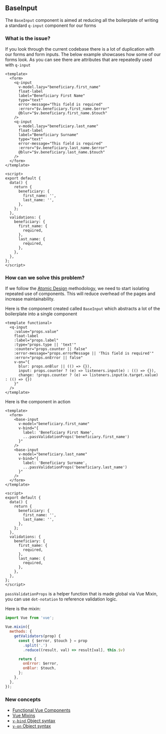 ## BaseInput <Badge text="component" type="tip" />

The `BaseInput` component is aimed at reducing all the boilerplate of writing a standard `q-input` component for our forms

### What is the issue?

If you look through the current codebase there is a lot of duplication with our forms and form inputs. The below example showcases how some of our forms look. As you can see there are attributes that are repeatedly used with `q-input` 

```vue
<template>
  <form>
    <q-input
      v-model.lazy="beneficiary.first_name"
      float-label
      label="Beneficiary First Name"
      type="text"
      error-message="This field is required"
      :error="$v.beneficiary.first_name.$error"
      @blur="$v.beneficiary.first_name.$touch"
    />
    <q-input
      v-model.lazy="beneficiary.last_name"
      float-label
      label="Beneficiary Surname"
      type="text"
      error-message="This field is required"
      :error="$v.beneficiary.last_name.$error"
      @blur="$v.beneficiary.last_name.$touch"
    />
  </form>
</template>

<script>
export default {
  data() {
    return {
      beneficiary: {
        first_name: '',
        last_name: '',
      },
    };
  },
  validations: {
    beneficiary: {
      first_name: {
        required,
      },
      last_name: {
        required,
      },
    },
  },
};
</script>
```

### How can we solve this problem?

If we follow the [Atomic Design](http://bradfrost.com/blog/post/atomic-web-design/) methodology, we need to start isolating repeated use of components. This will reduce overhead of the pages and increase maintainability.

Here is the component created called `BaseInput` which abstracts a lot of the boilerplate into a single component

```vue
<template functional>
  <q-input
    :value="props.value"
    float-label
    :label="props.label"
    :type="props.type || 'text'"
    :counter="props.counter || false"
    :error-message="props.errorMessage || 'This field is required'"
    :error="props.onError || false"
    v-on="{
      blur: props.onBlur || (() => {}),
      input: props.counter ? (e) => listeners.input(e) : (() => {}),
      change: !props.counter ? (e) => listeners.input(e.target.value) : (() => {})
    }"
  />
</template>
```

Here is the component in action

```vue
<template>
  <form>
    <base-input
      v-model="beneficiary.first_name"
      v-bind="{ 
        label: 'Beneficiary First Name', 
        ...passValidationProps('beneficiary.first_name') 
      }"
    />
    <base-input
      v-model="beneficiary.last_name"
      v-bind="{ 
        label: 'Beneficiary Surname', 
        ...passValidationProps('beneficiary.last_name') 
      }"
    />
  </form>
</template>

<script>
export default {
  data() {
    return {
      beneficiary: {
        first_name: '',
        last_name: '',
      },
    };
  },
  validations: {
    beneficiary: {
      first_name: {
        required,
      },
      last_name: {
        required,
      },
    },
  },
};
</script>
```

`passValidationProps` is a helper function that is made global via Vue Mixin, you can use `dot-notation` to reference validation logic.

Here is the mixin:

```js
import Vue from 'vue';

Vue.mixin({
  methods: {
    getValidators(prop) {
      const { $error, $touch } = prop
        .split('.')
        .reduce((result, val) => result[val], this.$v)

      return {
        onError: $error,
        onBlur: $touch,
      };
    },
  },
});
```

### New concepts

* [Functional Vue Components](https://vue-loader.vuejs.org/guide/functional.html)
* [Vue Mixins](https://vuejs.org/v2/guide/mixins.html)
* [`v-bind` Object syntax](https://vuejs.org/v2/api/#v-bind)
* [`v-on` Object syntax](https://vuejs.org/v2/api/#v-on)